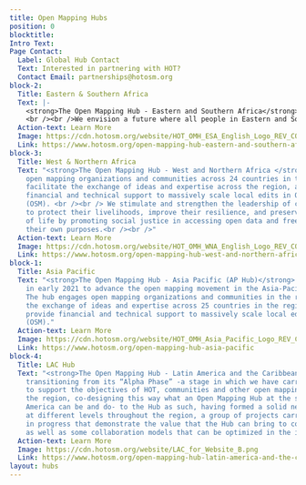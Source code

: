 ```yaml
---
title: Open Mapping Hubs
position: 0
blocktitle: 
Intro Text: 
Page Contact:
  Label: Global Hub Contact
  Text: Interested in partnering with HOT?
  Contact Email: partnerships@hotosm.org
block-2:
  Title: Eastern & Southern Africa
  Text: |-
    <strong>The Open Mapping Hub - Eastern and Southern Africa</strong> works with organizations and communities across 23 countries in creating and updating free, editable and shareable open map data in OpenStreetMap. We believe that open map data is universal and contributes to identifying problems, monitoring change, managing and responding to events, forecasting, setting priorities and understanding humanitarian and development trends.
    <br /><br />We envision a future where all people in Eastern and Southern Africa have the opportunity to contribute to and use open mapping processes and open data in their everyday lives.
  Action-text: Learn More
  Image: https://cdn.hotosm.org/website/HOT_OMH_ESA_English_Logo_REV_COLOUR.png
  Link: https://www.hotosm.org/open-mapping-hub-eastern-and-southern-africa
block-3:
  Title: West & Northern Africa
  Text: "<strong>The Open Mapping Hub - West and Northern Africa </strong> engages
    open mapping organizations and communities across 24 countries in the region to
    facilitate the exchange of ideas and expertise across the region, and provide
    financial and technical support to massively scale local edits in OpenStreetMap
    (OSM). <br /><br /> We stimulate and strengthen the leadership of communities
    to protect their livelihoods, improve their resilience, and preserve their way
    of life by promoting social justice in accessing open data and free software for
    their own purposes.<br /><br />"
  Action-text: Learn More
  Image: https://cdn.hotosm.org/website/HOT_OMH_WNA_English_Logo_REV_COLOUR.png
  Link: https://www.hotosm.org/open-mapping-hub-west-and-northern-africa
block-1:
  Title: Asia Pacific
  Text: "<strong>The Open Mapping Hub - Asia Pacific (AP Hub)</strong> was established
    in early 2021 to advance the open mapping movement in the Asia-Pacific region.
    The hub engages open mapping organizations and communities in the region to facilitate
    the exchange of ideas and expertise across 25 countries in the region. We also
    provide financial and technical support to massively scale local edits on OpenStreetMap
    (OSM)."
  Action-text: Learn More
  Image: https://cdn.hotosm.org/website/HOT_OMH_Asia_Pacific_Logo_REV_COLOUR.png
  Link: https://www.hotosm.org/open-mapping-hub-asia-pacific
block-4:
  Title: LAC Hub
  Text: "<strong>The Open Mapping Hub - Latin America and the Caribbean</strong> is
    transitioning from its “Alpha Phase” -a stage in which we have carried out activities
    to support the objectives of HOT, communities and other open mapping actors of
    the region, co-designing this way what an Open Mapping Hub at the service of Latin
    America can be and do- to the Hub as such, having formed a solid network of relationships
    at different levels throughout the region, a group of projects carried out or
    in progress that demonstrate the value that the Hub can bring to communities,
    as well as some collaboration models that can be optimized in the immediate future."
  Action-text: Learn More
  Image: https://cdn.hotosm.org/website/LAC_for_Website_B.png
  Link: https://www.hotosm.org/open-mapping-hub-latin-america-and-the-caribbean
layout: hubs
---
```



